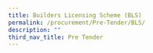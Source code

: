 ```yaml
---
title: Builders Licensing Scheme (BLS)
permalink: /procurement/Pre-Tender/BLS/
description: ""
third_nav_title: Pre Tender
---
```

